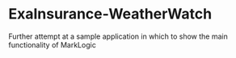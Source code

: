 # ExaInsurance-WeatherWatch
Further attempt at a sample application in which to show the main functionality of MarkLogic 
